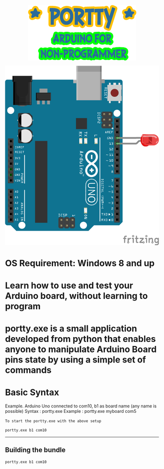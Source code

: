 <p align="center">
  <img src="https://github.com/krakenjriot/portty/blob/main/PORTTY.png">
</p>

<img src="https://github.com/krakenjriot/portty/blob/main/led-sample.png" width="750" />     

# OS Requirement: Windows 8 and up
# Learn how to use and test your Arduino board, without learning to program
# portty.exe is a small application developed from python that enables anyone to manipulate Arduino Board pins state by using a simple set of commands


Basic Syntax 
============
Example. Arduino Uno connected to com10, b1 as board name (any name is possible)
Syntax     : portty.exe <board-name> <com-port>
Example    : portty.exe myboard com5
  
`To start the portty.exe with the above setup`

```sh
portty.exe b1 com10
```


--------------------

Building the bundle
--------------------

```sh
portty.exe b1 com10
```
 
 
 

 
 

 
